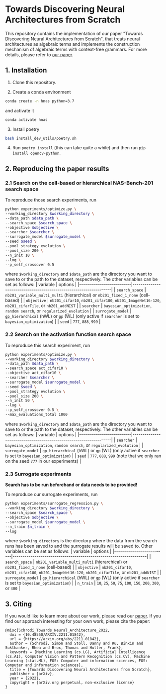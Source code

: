 # Towards Discovering Neural Architectures from Scratch
This repository contains the implementation of our paper "Towards Discovering Neural Architectures from Scratch",
that treats neural architectures as algebraic terms and implements the construction mechanism of algebraic terms with context-free grammars.
For more details, please refer to [our paper](https://arxiv.org/abs/2211.01842).

## 1. Installation
1. Clone this repository.

2. Create a conda environment

```bash
conda create -n hnas python=3.7
```

and activate it

```bash
conda activate hnas
```

3. Install poetry

```bash
bash install_dev_utils/poetry.sh
```

4. Run `poetry install` (this can take quite a while) and then run `pip install opencv-python`.

## 2. Reproducing the paper results
### 2.1 Search on the cell-based or hierarchical NAS-Bench-201 search space
To reproduce those search experiments, run

```bash
python experiments/optimize.py \
--working_directory $working_directory \
--data_path $data_path \
--search_space $search_space \
--objective $objective \
--searcher $searcher \
--surrogate_model $surrogate_model \
--seed $seed \
--pool_strategy evolution \
--pool_size 200 \
--n_init 10 \
--log \
--p_self_crossover 0.5
```
where `$working_directory` and `$data_path` are the directory you want to save to or the path to the dataset, respectively. The other variables can be set as follows:
| variable          | options                                                       |
|--------------------------|-------------------------------------------------------------------|
| `search_space`         | `nb201_variable_multi_multi` (hierarchical) or `nb201_fixed_1_none` (cell-based)     |
| `objective` | `nb201_cifar10`, `nb201_cifar100`, `nb201_ImageNet16-120`, `nb201_cifarTile`, or `nb201_addNIST`   |
| `searcher`      | `bayesian_optimization`, `random search`, or `regularized_evolution`     |
| `surrogate_model`       | `gp_hierarchical` (hWL) or `gp` (WL) (only active if `searcher` is set to `bayesian_optimization`) |
| `seed`      | `777`, `888`, `999`                     |

### 2.2 Search on the activation function search space
To reproduce this search experiment, run

```bash
python experiments/optimize.py \
--working_directory $working_directory \
--data_path $data_path \
--search_space act_cifar10 \
--objective act_cifar10 \
--searcher $searcher \
--surrogate_model $surrogate_model \
--seed $seed \
--pool_strategy evolution \
--pool_size 200 \
--n_init 50 \
--log \
--p_self_crossover 0.5 \
--max_evaluations_total 1000
```
where `$working_directory` and `$data_path` are the directory you want to save to or the path to the dataset, respectively.
The other variables can be set as follows:
| variable          | options                                                       |
|--------------------------|-------------------------------------------------------------------|
| `searcher`      | `bayesian_optimization`, `random search`, or `regularized_evolution`     |
| `surrogate_model`       | `gp_hierarchical` (hWL) or `gp` (WL) (only active if `searcher` is set to `bayesian_optimization`) |
| `seed`      | `777`, `888`, `999` (note that we only ran on the seed `777` in our experiments)                    |

### 2.3 Surrogate experiments
**Search has to be run beforehand or data needs to be provided!**

To reproduce our surrogate experiments, run

```bash
python experiments/surrogate_regression.py \
--working_directory $working_directory \
--search_space $search_space \
--objective $objective \
--surrogate_model $surrogate_model \
--n_train $n_train \
--log
```
where `$working_directory` is the directory where the data from the search runs has been saved to and the surrogate results will be saved to. Other variables can be set as follows:
| variable          | options                                                       |
|--------------------------|-------------------------------------------------------------------|
| `search_space`         | `nb201_variable_multi_multi` (hierarchical) or `nb201_fixed_1_none` (cell-based)     |
| `objective` | `nb201_cifar10`, `nb201_cifar100`, `nb201_ImageNet16-120`, `nb201_cifarTile`, or `nb201_addNIST`   |
| `surrogate_model`       | `gp_hierarchical` (hWL) or `gp` (WL) (only active if `searcher` is set to `bayesian_optimization`) |
| `n_train`      | `10`, `25`, `50`, `75`, `100`, `150`, `200`, `300`, or `400`                     |

## 3. Citing
If you would like to learn more about our work, please read our [paper](https://arxiv.org/abs/2211.01842).
If you find our approach interesting for your own work, please cite the paper:
```
@misc{Schrodi_Towards_Neural_Architecture_2022,
  doi = {10.48550/ARXIV.2211.01842},
  url = {https://arxiv.org/abs/2211.01842},
  author = {Schrodi, Simon and Stoll, Danny and Ru, Binxin and Sukthanker, Rhea and Brox, Thomas and Hutter, Frank},
  keywords = {Machine Learning (cs.LG), Artificial Intelligence (cs.AI), Computer Vision and Pattern Recognition (cs.CV), Machine Learning (stat.ML), FOS: Computer and information sciences, FOS: Computer and information sciences},
  title = {Towards Discovering Neural Architectures from Scratch},
  publisher = {arXiv},
  year = {2022},
  copyright = {arXiv.org perpetual, non-exclusive license}
}
```
